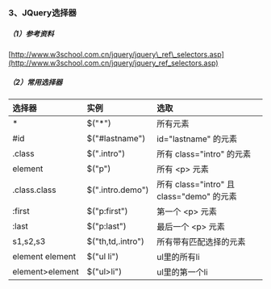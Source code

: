 ### 3、JQuery选择器

##### （1）参考资料

[http://www.w3school.com.cn/jquery/jquery\_ref\_selectors.asp](http://www.w3school.com.cn/jquery/jquery_ref_selectors.asp)

##### （2）常用选择器

| 选择器 | 实例 | 选取 |
| :--- | :--- | :--- |
| \* | $\("\*"\) | 所有元素 |
| \#id | $\("\#lastname"\) | id="lastname" 的元素 |
| .class | $\(".intro"\) | 所有 class="intro" 的元素 |
| element | $\("p"\) | 所有 &lt;p&gt; 元素 |
| .class.class | $\(".intro.demo"\) | 所有 class="intro" 且 class="demo" 的元素 |
| :first | $\("p:first"\) | 第一个 &lt;p&gt; 元素 |
| :last | $\("p:last"\) | 最后一个 &lt;p&gt; 元素 |
| s1,s2,s3 | $\("th,td,.intro"\) | 所有带有匹配选择的元素 |
| element element | $\("ul li"\) | ul里的所有li |
| element&gt;element | $\("ul&gt;li"\) | ul里的第一个li |



